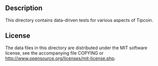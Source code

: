 Description
------------

This directory contains data-driven tests for various aspects of Tipcoin.

License
--------

The data files in this directory are distributed under the MIT software
license, see the accompanying file COPYING or
http://www.opensource.org/licenses/mit-license.php.


